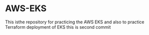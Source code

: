 # AWS-EKS
This isthe repository for practicing the AWS EKS and also to practice Terraform deployment of EKS
this is second commit
